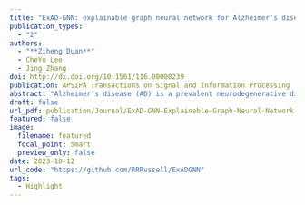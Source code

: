 ```yaml
---
title: "ExAD-GNN: explainable graph neural network for Alzheimer’s disease state prediction from single-cell data"
publication_types:
  - "2"
authors:
  - "**Ziheng Duan**"
  - CheYu Lee
  - Jing Zhang
doi: http://dx.doi.org/10.1561/116.00000239
publication: APSIPA Transactions on Signal and Information Processing
abstract: "Alzheimer’s disease (AD) is a prevalent neurodegenerative disorder with significant impacts on patients and their families. Therefore, accurate and early diagnosis of AD is crucial for improving patient outcomes and developing effective treatments. However, despite advancements in machine learning for AD diagnosis, current methods lack molecular-level insights and completely ignore the heterogeneity in complex human brains, thus potentially masking crucial disease mechanisms. Here, we present ExAD-GNN, an Explainable Graph Neural Network for predicting AD status from single-cell sequencing data. Leveraging K Nearest Neighbours (KNN) graphs derived from the expression profiles of individual cells, ExAD-GNN achieves two primary goals: predicting AD pathology at a cellular level and identifying cell-type-specific marker genes for AD diagnosis through a unique learnable gene importance metric. Extensive benchmarking on large-scale scRNA-seq data with state-of-the-art methods demonstrates ExAD-GNN’s noticeably improved AD prediction accuracy and robustness across various cell types and samples. Furthermore, an extensive ablation study and literature search confirm the majority of top AD risk genes highlighted by our method, demonstrating the effectiveness of ExAD-GNN’s model interpretation scheme. In summary, we develop ExAD-GNN as a publicly."
draft: false
url_pdf: publication/Journal/ExAD-GNN-Explainable-Graph-Neural-Network-for-Alzheimer's-Disease-State-Prediction-from-Single-cell-Data/journal.pcbi.1011444.pdf
featured: false
image:
  filename: featured
  focal_point: Smart
  preview_only: false
date: 2023-10-12
url_code: "https://github.com/RRRussell/ExADGNN"
tags:
  - Highlight
---
```


